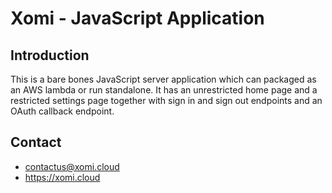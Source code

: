 # Xomi - JavaScript Application

## Introduction

This is a bare bones JavaScript server application which can packaged as an AWS lambda or run standalone. It has an unrestricted home page and a restricted settings page together with sign in and sign out endpoints and an OAuth callback endpoint.

## Contact

* contactus@xomi.cloud
* https://xomi.cloud
